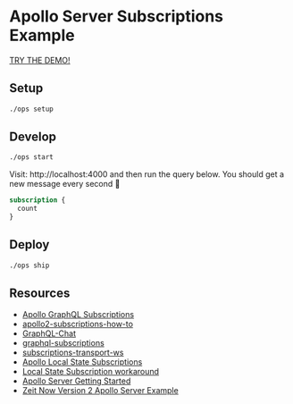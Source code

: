 # Apollo Server Subscriptions Example

[TRY THE DEMO!]()

## Setup

```bash
./ops setup
```

## Develop

```bash
./ops start
```

Visit: http://localhost:4000 and then run the query below.
You should get a new message every second 🍻

```graphql
subscription {
  count
}
```

## Deploy

```bash
./ops ship
```

## Resources

- [Apollo GraphQL Subscriptions](https://www.apollographql.com/docs/apollo-server/v2/features/subscriptions.html#Subscriptions-Example)
- [apollo2-subscriptions-how-to](https://github.com/daniele-zurico/apollo2-subscriptions-how-to)
- [GraphQL-Chat](https://github.com/abhiaiyer91/GraphQL-Chat)
- [graphql-subscriptions](https://github.com/apollographql/graphql-subscriptions)
- [subscriptions-transport-ws](https://github.com/apollographql/subscriptions-transport-ws/tree/master/docs)
- [Apollo Local State Subscriptions](https://github.com/apollographql/apollo-link-state/issues/138)
- [Local State Subscription workaround](https://github.com/apollographql/apollo-link-state/issues/137)
- [Apollo Server Getting Started](https://www.apollographql.com/docs/apollo-server/getting-started.html)
- [Zeit Now Version 2 Apollo Server Example](https://github.com/zeit/now-examples/tree/master/apollo)
